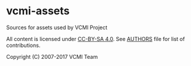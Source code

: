 vcmi-assets
===========

Sources for assets used by VCMI Project

All content is licensed under [CC-BY-SA 4.0](http://creativecommons.org/licenses/by-sa/4.0/). See [AUTHORS](AUTHORS) file for list of contributions.

Copyright (C) 2007-2017 VCMI Team
